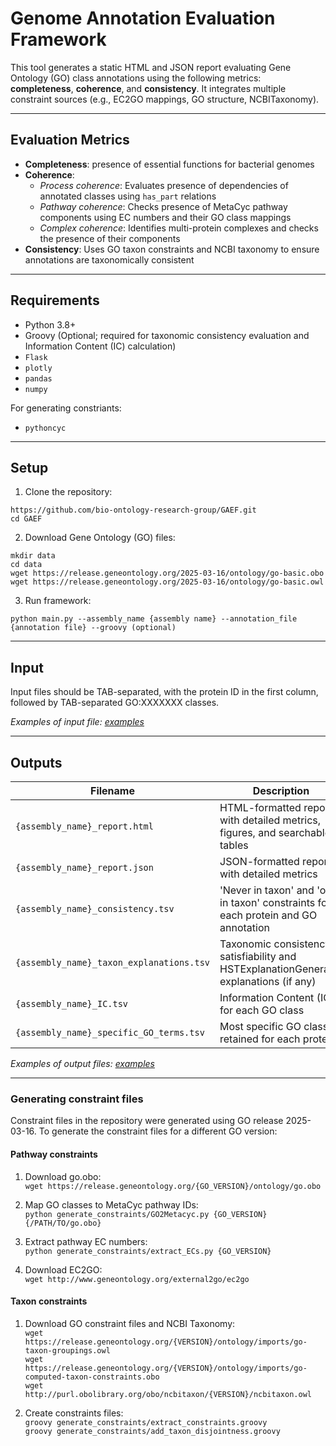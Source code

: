 # Genome Annotation Evaluation Framework

This tool generates a static HTML and JSON report evaluating Gene Ontology (GO) class annotations using the following metrics: **completeness**, **coherence**, and **consistency**. It integrates multiple constraint sources (e.g., EC2GO mappings, GO structure, NCBITaxonomy).

---

## Evaluation Metrics

- **Completeness**: presence of essential functions for bacterial genomes
- **Coherence**:
  - *Process coherence*: Evaluates presence of dependencies of annotated classes using `has_part` relations
  - *Pathway coherence*: Checks presence of MetaCyc pathway components using EC numbers and their GO class mappings
  - *Complex coherence*: Identifies multi-protein complexes and checks the presence of their components
- **Consistency**: Uses GO taxon constraints and NCBI taxonomy to ensure annotations are taxonomically consistent

---

## Requirements

- Python 3.8+
- Groovy (Optional; required for taxonomic consistency evaluation and Information Content (IC) calculation)
- `Flask`
- `plotly`
- `pandas`
- `numpy`


For generating constriants:
- `pythoncyc`

---

## Setup

1. Clone the repository:

```https://github.com/bio-ontology-research-group/GAEF.git```  
```cd GAEF```

2. Download Gene Ontology (GO) files:

```mkdir data```  
```cd data```  
```wget https://release.geneontology.org/2025-03-16/ontology/go-basic.obo```  
```wget https://release.geneontology.org/2025-03-16/ontology/go-basic.owl```

3. Run framework:

```python main.py --assembly_name {assembly name} --annotation_file {annotation file} --groovy (optional)```

---
## Input

Input files should be TAB-separated, with the protein ID in the first column, followed by TAB-separated GO:XXXXXXX classes.  

*Examples of input file: [examples](examples/input)*

---

## Outputs

| Filename                                | Description                                                                                   |
|-----------------------------------------|-----------------------------------------------------------------------------------------------|
| `{assembly_name}_report.html`           | HTML-formatted report with detailed metrics, figures, and searchable tables                  |
| `{assembly_name}_report.json`           | JSON-formatted report with detailed metrics                                                  |
| `{assembly_name}_consistency.tsv`       | 'Never in taxon' and 'only in taxon' constraints for each protein and GO annotation          |
| `{assembly_name}_taxon_explanations.tsv`| Taxonomic consistency satisfiability and HSTExplanationGenerator explanations (if any)       |
| `{assembly_name}_IC.tsv`                | Information Content (IC) for each GO class                                                   |
| `{assembly_name}_specific_GO_terms.tsv` | Most specific GO classes retained for each protein                                           |

*Examples of output files: [examples](examples/outputs)*

---

### Generating constraint files

Constraint files in the repository were generated using GO release 2025-03-16. To generate the constraint files for a different GO version:


#### Pathway constraints

1. Download go.obo:  
```wget https://release.geneontology.org/{GO_VERSION}/ontology/go.obo```  

2. Map GO classes to MetaCyc pathway IDs:  
```python generate_constraints/GO2Metacyc.py {GO_VERSION} {/PATH/TO/go.obo}```  

3. Extract pathway EC numbers:  
```python generate_constraints/extract_ECs.py {GO_VERSION}```  

4. Download EC2GO:  
```wget http://www.geneontology.org/external2go/ec2go```  

#### Taxon constraints

1. Download GO constraint files and NCBI Taxonomy:  
```wget https://release.geneontology.org/{VERSION}/ontology/imports/go-taxon-groupings.owl```  
```wget https://release.geneontology.org/{VERSION}/ontology/imports/go-computed-taxon-constraints.obo```  
```wget http://purl.obolibrary.org/obo/ncbitaxon/{VERSION}/ncbitaxon.owl```  

2. Create constraints files:  
```groovy generate_constraints/extract_constraints.groovy```  
```groovy generate_constraints/add_taxon_disjointness.groovy```
